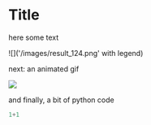 # Title



here some text



![]('/images/result_124.png' with legend)

next: an animated gif



![]('/images/animation_124.gif')

and finally, a bit of python code


```python
1+1
```


